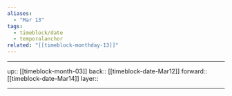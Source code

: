 ```yaml
---
aliases:
  - "Mar 13"
tags:
  - timeblock/date
  - temporalanchor
related: "[[timeblock-monthday-13]]"
---
```




***

up:: [[timeblock-month-03]]
back:: [[timeblock-date-Mar12]]
forward:: [[timeblock-date-Mar14]]
layer:: 

***
